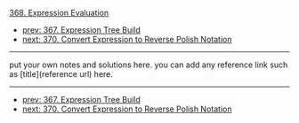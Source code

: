 [368. Expression Evaluation](http://www.lintcode.com/problem/expression-evaluation)

- [prev: 367. Expression Tree Build](367-expression-tree-build.md)
- [next: 370. Convert Expression to Reverse Polish Notation](370-convert-expression-to-reverse-polish-notation.md)

---

put your own notes and solutions here.
you can add any reference link such as [title](reference url) here.

---

- [prev: 367. Expression Tree Build](367-expression-tree-build.md)
- [next: 370. Convert Expression to Reverse Polish Notation](370-convert-expression-to-reverse-polish-notation.md)
